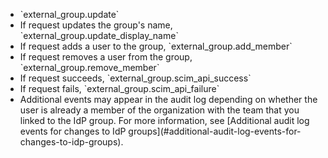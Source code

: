 <ul><li>`external_group.update`</li><li>If request updates the group's name, `external_group.update_display_name`</li><li>If request adds a user to the group, `external_group.add_member`</li><li>If request removes a user from the group, `external_group.remove_member`</li><li>If request succeeds, `external_group.scim_api_success`</li><li>If request fails, `external_group.scim_api_failure`</li><li>Additional events may appear in the audit log depending on whether the user is already a member of the organization with the team that you linked to the IdP group. For more information, see [Additional audit log events for changes to IdP groups](#additional-audit-log-events-for-changes-to-idp-groups).</li></ul>
